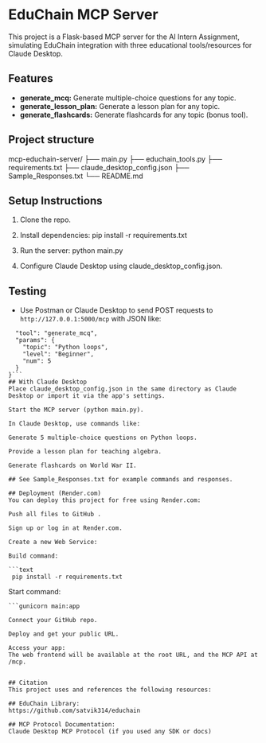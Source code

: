 # EduChain MCP Server 

This project is a Flask-based MCP server for the AI Intern Assignment, simulating EduChain integration with three educational tools/resources for Claude Desktop.

## Features

- **generate_mcq:** Generate multiple-choice questions for any topic.
- **generate_lesson_plan:** Generate a lesson plan for any topic.
- **generate_flashcards:** Generate flashcards for any topic (bonus tool).

## Project structure
 mcp-educhain-server/
├── main.py
├── educhain_tools.py
├── requirements.txt
├── claude_desktop_config.json
├── Sample_Responses.txt
└── README.md



## Setup Instructions

1. Clone the repo.
 

2. Install dependencies:
   pip install -r requirements.txt

3. Run the server:
   python main.py

4. Configure Claude Desktop using claude_desktop_config.json.

## Testing
- Use Postman or Claude Desktop to send POST requests to `http://127.0.0.1:5000/mcp` with JSON like:
```{
  "tool": "generate_mcq",
  "params": {
    "topic": "Python loops",
    "level": "Beginner",
    "num": 5
  }
}```
## With Claude Desktop
Place claude_desktop_config.json in the same directory as Claude Desktop or import it via the app's settings.

Start the MCP server (python main.py).

In Claude Desktop, use commands like:

Generate 5 multiple-choice questions on Python loops.

Provide a lesson plan for teaching algebra.

Generate flashcards on World War II.

## See Sample_Responses.txt for example commands and responses.

## Deployment (Render.com)
You can deploy this project for free using Render.com:

Push all files to GitHub .

Sign up or log in at Render.com.

Create a new Web Service:

Build command:

```text
 pip install -r requirements.txt
 ```

Start command:

```text
```gunicorn main:app

Connect your GitHub repo.

Deploy and get your public URL.

Access your app:
The web frontend will be available at the root URL, and the MCP API at /mcp.


## Citation
This project uses and references the following resources:

## EduChain Library:
https://github.com/satvik314/educhain

## MCP Protocol Documentation:
Claude Desktop MCP Protocol (if you used any SDK or docs)
